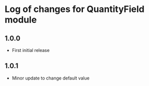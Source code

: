 # Log of changes for QuantityField module

## 1.0.0

* First initial release

## 1.0.1

* Minor update to change default value